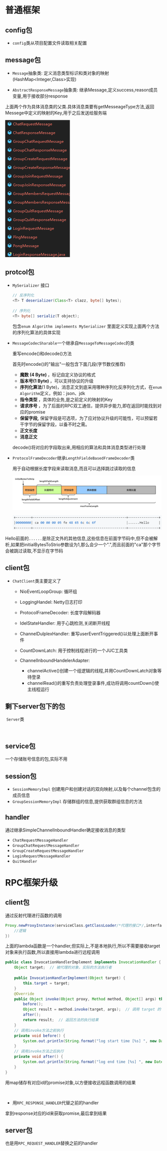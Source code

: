 # 普通框架

## config包

+ `config`类从项目配置文件读取相关配置

## message包

+ `Message`抽象类: 定义消息类型标识和类对象的映射(HashMap<Integer,Class>实现)

+ `AbstractResponseMessage`抽象类: 继承Message,定义success,reason成员变量,用于接收部分response



上面两个作为具体消息类的父类.具体消息类要有getMesseageType方法,返回Messege中定义的映射的Key,用于之后发送给服务端

![image-20231228004138009](img/image-20231228004138009.png)



## protcol包

+ `MySerializer` 接口

  ```java
  // 反序列化
  <T> T deserializer(Class<T> clazz, byte[] bytes);
  
  // 序列化
  <T> byte[] serializ(T object);
  ```

  包含`enum Algorithm implements MySerializer` 里面定义实现上面两个方法的序列化算法的具体实现

+ `MessageCodecSharable`一个继承自`MessageToMessageCodec`的类

  重写encode()和decode()方法

  首先时encode()的"输出"一般包含下面几段(字节数仅推荐)

  - <b>魔数 (4 Byte)    </b>，标记自定义协议的格式

   + <b>版本号(1 Byte)   </b>，可以支持协议的升级
   + <b>序列化算法</b>(1 Byte)，消息正文到底采用哪种序列化反序列化方式，在`enum Algorithm`定义，例如：json、jdk
   + <b>指令类型  </b>，具体的业务,是之前定义的映射的Key
   + <b>请求序号  </b>，为了后面的RPC双工通信，提供异步能力,即在返回时能找到对应的promise
   + <b>保留字段,</b> 保留字段是可选项，为了应对协议升级的可能性，可以预留若干字节的保留字段，以备不时之需。
   + <b>正文长度  </b>
   + <b>消息正文 </b>

  decode()将对应的字段取出来,用相应的算法和具体消息类型进行处理

+ `ProtocolFrameDecoder`继承`LengthFieldeBasedFrameDecoder`类 

  用于自动根据长度字段来读取消息,而且可以选择跳过读取的信息

  ![img](img/20210425200007.png)

  ![image-20231228013115390](img/image-20231228013115390.png)

Hello前面的`......`是除正文外的其他信息,这些信息在前面字节码中,但不会被解析,如果把initialBytesToStrio参数设为1,那么会少一个".",而且前面的"ca"那个字节会被跳过读取,不显示在字节码



## client包

+ `ChatClient`类主要定义了

  + NioEventLoopGroup: 循环组

  + LoggingHandel: Netty日志打印

  + ProtocolFrameDecoder: 长度字段解码器

  + IdelStateHandler: 用于心跳检测,关闭断开线程

  + ChannelDulplexHandler: 重写userEventTriggered()以处理上面断开事件

  + CountDownLatch: 用于控制线程进行的一个JUC工具类

    

  + ChannelInboundHandelerAdapter: 

    + channelActive()创建一个组逻辑的线程,并用CountDownLatch对象等待登录
    + channelRead()的重写负责处理登录事件,成功将调用countDown()使主线程运行



## 剩下server包下的包

​	`Server`类

​	

## service包

一个存储账号信息的包,实际不用



## session包

+ `SessionMemoryImpl` 创建用户和创建对话的双向映射,以及每个channel包含的成员信息
+ `GroupSessionMemoryImpl` 存储群组的信息,提供获取群组信息的方法



## handler

通过继承SimpleChannelInboundHandler确定接收消息的类型

+ `ChatRequestMessageHandler`
+ `GroupChatRequestMessageHandler`
+ `GroupCreateRequestMessageHandler`
+ `LoginRequestMessageHandler`
+ `QuitHandler`





# RPC框架升级



## client包



通过反射代理进行函数的调用

```java
Proxy.newProxyInstance(serviceClass.getClassLoader/*代理的接口*/,interfaces,(proxy,  method,  args)->{
    //逻辑
})
```



上面的lambda函数是一个handler,但实际上,不是本地执行,所以不需要接收target对象来执行函数,所以直接用lambda进行远程调用

```java
public class InvocationHandlerImplement implements InvocationHandler {
    Object target;  // 被代理的对象，实际的方法执行者

    public InvocationHandlerImplement(Object target) {
        this.target = target;
    }
    @Override
    public Object invoke(Object proxy, Method method, Object[] args) throws Throwable {
        before();
        Object result = method.invoke(target, args);  // 调用 target 的 method 方法
        after();
        return result;  // 返回方法的执行结果
    }
    // 调用invoke方法之前执行
    private void before() {
        System.out.println(String.format("log start time [%s] ", new Date()));
    }
    // 调用invoke方法之后执行
    private void after() {
        System.out.println(String.format("log end time [%s] ", new Date()));
    }
}
```

用map储存有对应id的promise对象,以方便接收远程函数调用的结果

​	

+ 用``RPC_RESPONSE_HANDLER``代替之前的handler

拿到response对应的id来获取promise,最后拿到结果



## server包

也是用`RPC_REQUEST_HANDLER`替换之前的handler